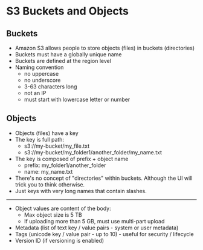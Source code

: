 # S3 Buckets and Objects

## Buckets

- Amazon S3 allows people to store objects (files) in buckets (directories)
- Buckets must have a globally unique name
- Buckets are defined at the region level
- Naming convention
    - no uppercase
    - no underscore
    - 3-63 characters long
    - not an IP
    - must start with lowercase letter or number

## Objects

- Objects (files) have a key
- The key is full path:
    - s3://my-bucket/my_file.txt
    - s3://my-bucket/my_folder1/another_folder/my_name.txt
- The key is composed of prefix + object name
    - prefix: my_folder1/another_folder
    - name: my_name.txt
- There's no concept of "directories" within buckets. Although the UI will trick you to think otherwise.
- Just keys with very long names that contain slashes.

---

- Object values are content of the body:
    - Max object size is 5 TB
    - If uploading more than 5 GB, must use multi-part upload
- Metadata (list of text key / value pairs - system or user metadata)
- Tags (unicode key / value pair - up to 10) - useful for security / lifecycle
- Version ID (if versioning is enabled)

